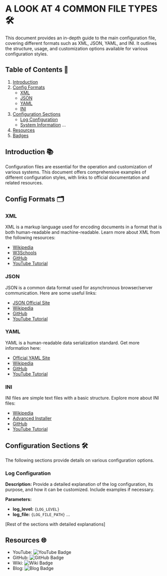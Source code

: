
# A LOOK AT 4 COMMON FILE TYPES 🛠️

This document provides an in-depth guide to the main configuration file, covering different formats such as XML, JSON, YAML, and INI. It outlines the structure, usage, and customization options available for various configuration styles.

## Table of Contents 📝
1. [Introduction](#introduction)
2. [Config Formats](#config-formats)
   - [XML](#xml)
   - [JSON](#json)
   - [YAML](#yaml)
   - [INI](#ini)
3. [Configuration Sections](#configuration-sections)
   - [Log Configuration](#log-configuration)
   - [System Information](#system-information)
   ...
4. [Resources](#resources)
5. [Badges](#badges)

## Introduction 📚

Configuration files are essential for the operation and customization of various systems. This document offers comprehensive examples of different configuration styles, with links to official documentation and related resources.

## Config Formats 🗂️

### XML

XML is a markup language used for encoding documents in a format that is both human-readable and machine-readable. Learn more about XML from the following resources:
- [Wikipedia](https://en.wikipedia.org/wiki/XML)
- [W3Schools](https://www.w3schools.com/xml/xml_whatis.asp)
- [GitHub](https://github.com/topics/xml)
- [YouTube Tutorial](https://www.youtube.com/watch?v=KeLiQXqVgMI)

### JSON

JSON is a common data format used for asynchronous browser/server communication. Here are some useful links:
- [JSON Official Site](https://www.json.org/json-en.html)
- [Wikipedia](https://en.wikipedia.org/wiki/JSON)
- [GitHub](https://github.com/topics/json)
- [YouTube Tutorial](https://www.youtube.com/watch?v=6OhMbf2v_jI)

### YAML

YAML is a human-readable data serialization standard. Get more information here:
- [Official YAML Site](https://yaml.org/)
- [Wikipedia](https://en.wikipedia.org/wiki/YAML)
- [GitHub](https://github.com/yaml/)
- [YouTube Tutorial](https://www.youtube.com/watch?v=1uFVr15xDGg)

### INI

INI files are simple text files with a basic structure. Explore more about INI files:
- [Wikipedia](https://en.wikipedia.org/wiki/INI_file)
- [Advanced Installer](https://www.advancedinstaller.com/what-is-ini-file.html)
- [GitHub](https://github.com/topics/ini)
- [YouTube Tutorial](https://www.youtube.com/watch?v=eBTZMn5i_n4)

## Configuration Sections 🛠️

The following sections provide details on various configuration options.

### Log Configuration

**Description:** Provide a detailed explanation of the log configuration, its purpose, and how it can be customized. Include examples if necessary.

**Parameters:**
- **log_level:** `{LOG_LEVEL}`
- **log_file:** `{LOG_FILE_PATH}`
...

[Rest of the sections with detailed explanations]

## Resources 🌐

- YouTube: ![YouTube Badge](https://img.shields.io/badge/YouTube-FF0000?style=for-the-badge&logo=youtube&logoColor=white)
- GitHub: ![GitHub Badge](https://img.shields.io/badge/GitHub-100000?style=for-the-badge&logo=github&logoColor=white)
- Wiki: ![Wiki Badge](https://img.shields.io/badge/Wiki-555555?style=for-the-badge&logo=wikipedia&logoColor=white)
- Blog: ![Blog Badge](https://img.shields.io/badge/Blog-FF5722?style=for-the-badge&logo=blogger&logoColor=white)

